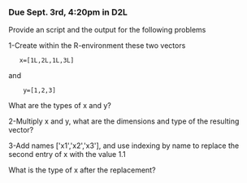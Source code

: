 ### Due Sept. 3rd, 4:20pm in D2L

Provide an script and the output for the following problems

1-Create within the R-environment these two vectors

       x=[1L,2L,1L,3L]
  
and

        y=[1,2,3]
   
 What are the types of x and y?
 
 
 2-Multiply x and y, what are the dimensions and type of the resulting vector?
 
 3-Add names ['x1','x2','x3'], and use indexing by name to replace the second entry of x with the value 1.1
 
 What is the type of x after the replacement?
 

